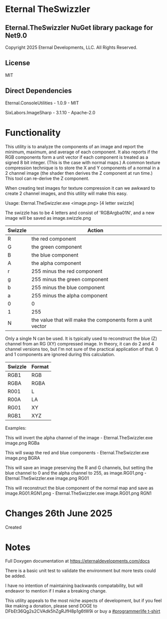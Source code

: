 # Eternal TheSwizzler

## Eternal.TheSwizzler NuGet library package for Net9.0
Copyright 2025 Eternal Developments, LLC. All Rights Reserved.

## License

MIT

## Direct Dependencies

Eternal.ConsoleUtilities - 1.0.9 - MIT

SixLabors.ImageSharp - 3.1.10 - Apache-2.0

# Functionality

This utility is to analyze the components of an image and report the minimum, maximum, and average of each component. It also reports if the RGB components 
form a unit vector if each component is treated as a signed 8 bit integer. (This is the case with normal maps.) A common texture compression technique is to store the X and Y components of a normal in a 2 channel image (the shader then derives the Z component at run time.) This tool can re-derive the Z component.

When creating test images for texture compression it can we awkward to create 2 channel images, and this utility will make this easy.

Usage: Eternal.TheSwizzler.exe <image.png> [4 letter swizzle]

The swizzle has to be 4 letters and consist of 'RGBArgba01N', and a new image will be saved as image.swizzle.png

| Swizzle | Action |
|-|---------|
| R | the red component |
| G | the green component |
| B | the blue component |
| A | the alpha component |
| r | 255 minus the red component |
| g | 255 minus the green component |
| b | 255 minus the blue component |
| a | 255 minus the alpha component |
| 0 | 0 |
| 1 | 255 |
| N | the value that will make the components form a unit vector |

Only a single N can be used. It is typically used to reconstruct the blue (Z) channel from an RG (XY) compressed image. In theory, it can do 2 and 4 channel versions too, but I'm not
sure of the practical application of that. 0 and 1 components are ignored during this calculation.

| Swizzle | Format |
|-----|-----|
| RGB1 |	RGB |
| RGBA	|RGBA |
| R001 |	L |
| R00A	 |LA |
| RG01	| XY |
| RGB1	| XYZ |

Examples: 

This will invert the alpha channel of the image - Eternal.TheSwizzler.exe image.png RGBa

This will swap the red and blue components - Eternal.TheSwizzler.exe image.png BGRA

This will save an image preserving the R and G channels, but setting the blue channel to 0 and the alpha channel to 255, as image.RG01.png - Eternal.TheSwizzler.exe image.png RG01

This will reconstruct the blue component of the normal map and save as image.RG01.RGN1.png - Eternal.TheSwizzler.exe image.RG01.png RGN1

# Changes 26th June 2025

Created

# Notes

Full Doxygen documentation at https://eternaldevelopments.com/docs

There is a basic unit test to validate the environment but more tests could be added.

I have no intention of maintaining backwards compatability, but will endeavor to mention if I make a breaking change. 

This utility appeals to the most niche aspects of development, but if you feel like making a donation, please send DOGE to DFbEt36Qg2s2CVAdk5hZgRJfH8p1g6tW9i or buy a [#programmerlife t-shirt](https://www.bonfire.com/store/programmer-life/)
